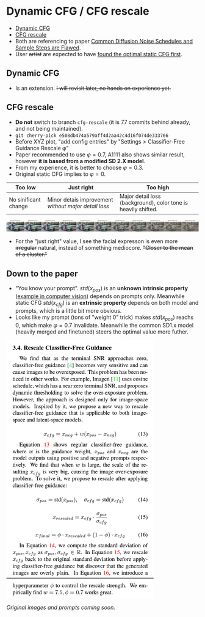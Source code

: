 # Dynamic CFG / CFG rescale #

- [Dynamic CFG](https://github.com/mcmonkeyprojects/sd-dynamic-thresholding)
- [CFG rescale](https://github.com/AUTOMATIC1111/stable-diffusion-webui/pull/10555)
- Both are referencing to paper [Common Diffusion Noise Schedules and Sample Steps are Flawed](https://arxiv.org/abs/2305.08891).
- User ~~artist~~ are expected to have [found the optimal static CFG first](./cfg_step.md).

## Dynamic CFG ##

- Is an extension. ~~I will revisit later, no hands on experience yet.~~

## CFG rescale ##

- **Do not** switch to branch `cfg-rescale` (it is 77 commits behind already, and not being maintained).
- `git cherry-pick e508db474a579aff4d2aa42c4d16f074de333766`
- Before XYZ plot, "add config entries" by "Settings > Classifier-Free Guidance Rescale φ"
- Paper recommended to use $\varphi=0.7$, A1111 also shows similar result, however **it is based from a modified SD 2.X model**.
- From my experience, it is better to choose $\varphi=0.3$.
- Original static CFG implies to $\varphi=0$.

|Too low|Just right|Too high|
|---|---|---|
|No sinificant change|Minor detais improvement *without major detail loss*|Major detail loss (background), color tone is heavily shifted.|

![IMG_9400.jpg](./img/IMG_9400.jpg)

- For the "just right" value, I see the facial expresson is even more ~~irregular~~ natural, instead of something mediocore. ~~"Closer to the mean of a cluster."~~

## Down to the paper ##

- "You know your prompt". $std(x_{pos})$ is an **unknown intrinsic property** ([example in computer vision](https://towardsdatascience.com/what-are-intrinsic-and-extrinsic-camera-parameters-in-computer-vision-7071b72fb8ec)) depends on prompts only. Meanwhile static CFG $std(x_{cfg})$ is an **extrinsic property** depends on both model and prompts, which is a little bit more obvious.
- Looks like my prompt (tons of "weight 0" trick) makes $std(x_{pos})$ reachs 0, which make $\varphi=0.7$ invalidate. Meanwhile the common SD1.x model (heavily merged and finetuned) steers the optimal value more futher.

![screencap-23062601.png](./img/screencap-23062601.png)

*Original images and prompts coming soon.*
